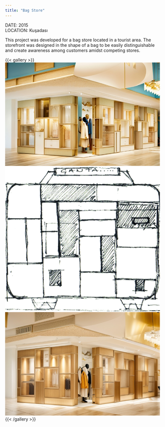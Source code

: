 ```yaml
---
title: "Bag Store"
---
```


DATE: 2015  
LOCATION: Kuşadası  

This project was developed for a bag store located in a tourist area. The storefront was designed in the shape of a bag to be easily distinguishable and create awareness among customers amidst competing stores.

{{< gallery >}}
<img src="bag_store_01.png" class="grid-w50 md:grid-w33 xl:grid-w25" />
<img src="bag_store_04.jpg" class="grid-w50 md:grid-w33 xl:grid-w25" />
<img src="bag_store_03.png" class="grid-w50 md:grid-w33 xl:grid-w25" />
{{< /gallery >}}
